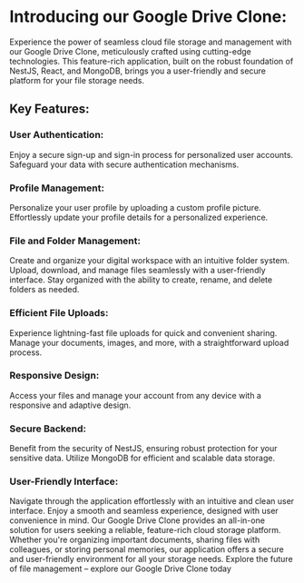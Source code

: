 # Introducing our Google Drive Clone:

Experience the power of seamless cloud file storage and management with our Google Drive Clone, meticulously crafted using cutting-edge technologies. This feature-rich application, built on the robust foundation of NestJS, React, and MongoDB, brings you a user-friendly and secure platform for your file storage needs.

## Key Features:
### User Authentication:
Enjoy a secure sign-up and sign-in process for personalized user accounts.
Safeguard your data with secure authentication mechanisms.

### Profile Management:
Personalize your user profile by uploading a custom profile picture.
Effortlessly update your profile details for a personalized experience.

### File and Folder Management:
Create and organize your digital workspace with an intuitive folder system.
Upload, download, and manage files seamlessly with a user-friendly interface.
Stay organized with the ability to create, rename, and delete folders as needed.

### Efficient File Uploads:
Experience lightning-fast file uploads for quick and convenient sharing.
Manage your documents, images, and more, with a straightforward upload process.

### Responsive Design:
Access your files and manage your account from any device with a responsive and adaptive design.

### Secure Backend:
Benefit from the security of NestJS, ensuring robust protection for your sensitive data.
Utilize MongoDB for efficient and scalable data storage.

### User-Friendly Interface:
Navigate through the application effortlessly with an intuitive and clean user interface.
Enjoy a smooth and seamless experience, designed with user convenience in mind.
Our Google Drive Clone provides an all-in-one solution for users seeking a reliable, feature-rich cloud storage platform. Whether you're organizing important documents, sharing files with colleagues, or storing personal memories, our application offers a secure and user-friendly environment for all your storage needs. Explore the future of file management – explore our Google Drive Clone today
